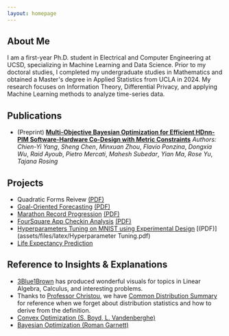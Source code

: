 ```yaml
---
layout: homepage
---
```


## About Me

I am a first-year Ph.D. student in Electrical and Computer Engineering at UCSD, specializing in Machine Learning and Data Science. Prior to my doctoral studies, I completed my undergraduate studies in Mathematics and obtained a Master's degree in Applied Statistics from UCLA in 2024. My research focuses on Information Theory, Differential Privacy, and applying Machine Learning methods to analyze time-series data.

## Publications
- (Preprint) **[Multi-Objective Bayesian Optimization for Efficient HDnn-PIM Software-Hardware Co-Design with Metric Constraints](assets/files/latex/mobo_co.pdf)**
  *Authors:* *Chien-Yi Yang*, *Sheng Chen*, *Minxuan Zhou*, *Flavio Ponzina*, *Dongxia Wu*, *Raid Ayoub*, *Pietro Mercati*, *Mahesh Subedar*, *Yian Ma*, *Rose Yu*, *Tajana Rosing* 

## Projects
- Quadratic Forms Reivew [(PDF)](assets/files/latex/Quadratic_Forms.pdf)
- [Goal-Oriented Forecasting](https://github.com/timc1325/Five_Major_Leagues_Prediction) [(PDF)](assets/files/latex/MAS_Thesis.pdf)
- [Marathon Record Progression](https://github.com/timc1325/Marathon-Record-Progression) [(PDF)](assets/files/latex/Marathon.pdf)
- [FourSquare App Checkin Analysis](https://github.com/timc1325/AppCheckin) [(PDF)](assets/files/latex/AppCheckin.pdf)
- [Hyperparameters Tuning on MNIST using Experimental Design](https://github.com/timc1325/Experimental-Design_MNIST-Hyperparameter-Tuning) [(PDF)](assets/files/latex/Hyperparameter Tuning.pdf)
- [Life Expectancy Prediction](https://github.com/timc1325/Life_Expectancy) 


## Reference to Insights & Explanations
-   [3Blue1Brown](https://www.youtube.com/@3blue1brown/playlists) has produced wonderful visuals for topics in Linear Algebra, Calculus, and interesting problems.  
-   Thanks to [Professor Christou](http://www.stat.ucla.edu/~nchristo/), we have [Common Distribution Summary](http://www.stat.ucla.edu/~nchristo/statistics100B/stat100b_dist_summary.pdf) for reference when we forget about distribution statistics and how to derive from the definition. 
-   [Convex Optimization (S. Boyd, L. Vandenberghe)](https://web.stanford.edu/~boyd/cvxbook/bv_cvxbook.pdf)
-   [Bayesian Optimization (Roman Garnett)](https://github.com/bayesoptbook/bayesoptbook.github.io/blob/master/book/bayesoptbook.pdf)

